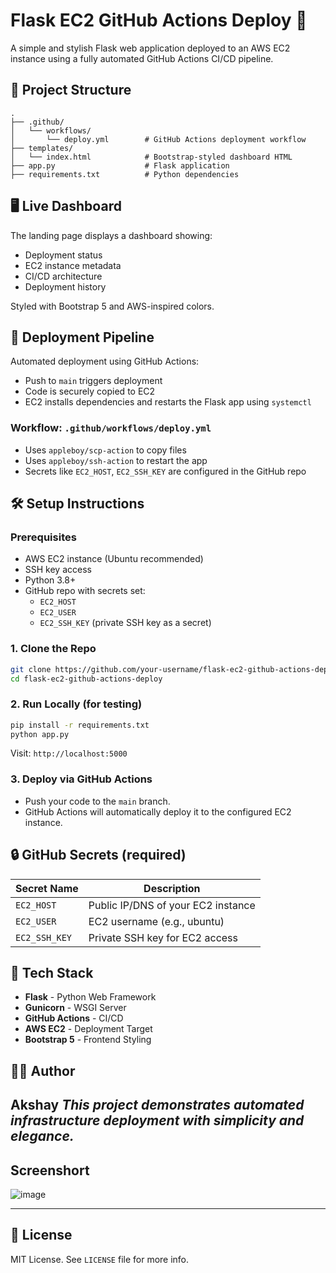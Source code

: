 # Flask EC2 GitHub Actions Deploy 🚀

A simple and stylish Flask web application deployed to an AWS EC2 instance using a fully automated GitHub Actions CI/CD pipeline.

## 📁 Project Structure

```
.
├── .github/
│   └── workflows/
│       └── deploy.yml        # GitHub Actions deployment workflow
├── templates/
│   └── index.html            # Bootstrap-styled dashboard HTML
├── app.py                    # Flask application
├── requirements.txt          # Python dependencies

```

## 🖥️ Live Dashboard

The landing page displays a dashboard showing:

- Deployment status
- EC2 instance metadata
- CI/CD architecture
- Deployment history

Styled with Bootstrap 5 and AWS-inspired colors.

## 🚀 Deployment Pipeline

Automated deployment using GitHub Actions:

- Push to `main` triggers deployment
- Code is securely copied to EC2
- EC2 installs dependencies and restarts the Flask app using `systemctl`

### Workflow: `.github/workflows/deploy.yml`

- Uses `appleboy/scp-action` to copy files
- Uses `appleboy/ssh-action` to restart the app
- Secrets like `EC2_HOST`, `EC2_SSH_KEY` are configured in the GitHub repo

## 🛠️ Setup Instructions

### Prerequisites

- AWS EC2 instance (Ubuntu recommended)
- SSH key access
- Python 3.8+
- GitHub repo with secrets set:
  - `EC2_HOST`
  - `EC2_USER`
  - `EC2_SSH_KEY` (private SSH key as a secret)

### 1. Clone the Repo

```bash
git clone https://github.com/your-username/flask-ec2-github-actions-deploy.git
cd flask-ec2-github-actions-deploy
```

### 2. Run Locally (for testing)

```bash
pip install -r requirements.txt
python app.py
```

Visit: `http://localhost:5000`

### 3. Deploy via GitHub Actions

* Push your code to the `main` branch.
* GitHub Actions will automatically deploy it to the configured EC2 instance.

## 🔒 GitHub Secrets (required)

| Secret Name   | Description                        |
| ------------- | ---------------------------------- |
| `EC2_HOST`    | Public IP/DNS of your EC2 instance |
| `EC2_USER`    | EC2 username (e.g., ubuntu)        |
| `EC2_SSH_KEY` | Private SSH key for EC2 access     |

## 🧪 Tech Stack

* **Flask** - Python Web Framework
* **Gunicorn** - WSGI Server
* **GitHub Actions** - CI/CD
* **AWS EC2** - Deployment Target
* **Bootstrap 5** - Frontend Styling

## 👨‍💻 Author

**Akshay**
*This project demonstrates automated infrastructure deployment with simplicity and elegance.*
---
##  Screenshort
![image](https://github.com/user-attachments/assets/d28ec224-0673-4565-bc0f-acfbbdbf2c01)

---

## 📄 License

MIT License. See `LICENSE` file for more info.
